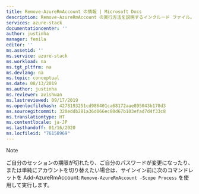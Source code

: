 ```yaml
---
title: Remove-AzureRmAccount の情報 | Microsoft Docs
description: Remove-AzureRmAccount の実行方法を説明するインクルード ファイル。
services: azure-stack
documentationcenter: ''
author: justinha
manager: femila
editor: ''
ms.assetid: ''
ms.service: azure-stack
ms.workload: na
ms.tgt_pltfrm: na
ms.devlang: na
ms.topic: conceptual
ms.date: 08/13/2019
ms.author: justinha
ms.reviewer: avishwan
ms.lastreviewed: 09/17/2019
ms.openlocfilehash: 4278193251cd986401ca68172aae895043b178d3
ms.sourcegitcommit: 320eddb281a36d066ec80d67b103efad7d4f33c8
ms.translationtype: HT
ms.contentlocale: ja-JP
ms.lasthandoff: 01/16/2020
ms.locfileid: "76158969"
---
```

>[!Note]
>ご自分のセッションの期限が切れたり、ご自分のパスワードが変更になったり、または単純にアカウントを切り替えたい場合は、サインイン前に次のコマンドレットを Add-AzureRmAccount: `Remove-AzureRmAccount -Scope Process` を使用して実行します。
